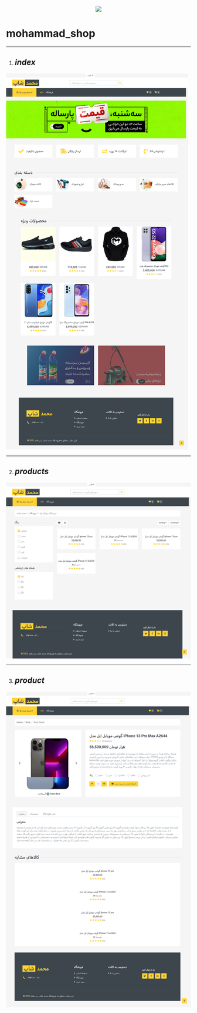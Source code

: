 
<p align="center"><a href="https://laravel.com" target="_blank"><img src="https://raw.githubusercontent.com/laravel/art/master/logo-lockup/5%20SVG/2%20CMYK/1%20Full%20Color/laravel-logolockup-cmyk-red.svg" width="400"></a></p>



# mohammad_shop
________________
1. ## **_index_**
![screen shot](public/img/sa/1.png)
_______________
2.  ## **_products_**
![screen shot](public/img/sa/2.png)
______________
3. ## _**product**_
![screen shot](public/img/sa/3.png)
